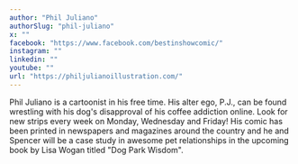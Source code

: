 ```yaml
---
author: "Phil Juliano"
authorSlug: "phil-juliano"
x: ""
facebook: "https://www.facebook.com/bestinshowcomic/"
instagram: ""
linkedin: ""
youtube: ""
url: "https://philjulianoillustration.com/"
---
```


Phil Juliano is a cartoonist in his free time. His alter ego, P.J., can be found wrestling with his dog's disapproval of his coffee addiction online. Look for new strips every week on Monday, Wednesday and Friday! His comic has been printed in newspapers and magazines around the country and he and Spencer will be a case study in awesome pet relationships in the upcoming book by Lisa Wogan titled "Dog Park Wisdom".

